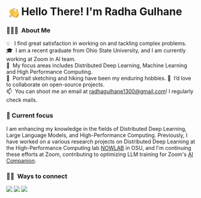 <!-- ## <h2> 👋Hi there! I'm Radha Gulhane</h2> -->
<h1><img alt="handwavegif" src="./assets/Hand%20Wave.gif" width='40' align="left"/> Hello There! I'm Radha Gulhane</h1>

### 👩🏻‍💻 &nbsp;About Me

💡 &nbsp;&nbsp;I find great satisfaction in working on and tackling complex problems. \
🎓 &nbsp;I am a recent graduate from Ohio State University, and I am currently working at Zoom in AI team. \
🎯 &nbsp;My focus areas includes Distributed Deep Learning, Machine Learning and High Performance Computing.\
🎨 &nbsp;Portrait sketching and hiking have been my enduring hobbies.
👯 &nbsp;I’d love to collaborate on open-source projects.\
📫 &nbsp;You can shoot me an email at radhagulhane1300@gmail.com! I regularly check mails.
<!-- ## 📄 &nbsp;Please have a look at my [Résumé](https://drive.google.com/file/d/1LK8UFi-L-_9582cDgBrh4EbPp-OeLYdT/view?usp=sharing) for more details. I'm open to feedback and suggestions! -->

<!-- 
### 🙌 Professional experiences

Initially, I joined [Seagate Technology](https://www.seagate.com/in/en/) as a cloud storage intern in July 2020, and subsequently, in July 2021, I got promoted as an engineer in Cloud Systems.\
At Seagate, I worked on first open-source distributed object storage, [CORTX](https://github.com/Seagate/cortx). My work primarily focused on research and implementation of object storage used by CORTX in order to enhance performance.
 -->
### 🔭 Current focus

I am enhancing my knowledge in the fields of Distributed Deep Learning, Large Language Models, and High-Performance Computing. Previously, I have worked on a various research projects on Distributed Deep Learning at the High-Performance Computing lab [NOWLAB](https://nowlab.cse.ohio-state.edu/) in OSU, and I'm continuing these efforts at Zoom, contributing to optimizing LLM training for Zoom's [AI Companion](https://www.zoom.com/en/ai-assistant/).

<!-- <img alt="Night Coding" src="https://raw.githubusercontent.com/AVS1508/AVS1508/master/assets/Night-Coding.gif" align="right"/>  -->
<!-- <img alt="Coding Girl" src="./assets/Coding%20Girl_2.jpg" width = "300" height = "200" align="right"/> -->
<!-- 
### 🛠 &nbsp;Tech Stack

![Java](https://img.shields.io/badge/-Java-05122A?style=flat&logo=Java&logoColor=FFA518)&nbsp;
![C](https://img.shields.io/badge/-C-05122A?style=flat&logo=C&logoColor=A8B9CC)&nbsp;
![C++](https://img.shields.io/badge/-C++-05122A?style=flat&logo=C%2B%2B&logoColor=00599C)&nbsp;
![Python](https://img.shields.io/badge/-Python-05122A?style=flat&logo=python)&nbsp;
![MongoDb](https://img.shields.io/badge/-MongoDb-05122A?style=flat&logo=mongodb)&nbsp;
![PyTorch](https://img.shields.io/badge/-PyTorch-05122A?style=flat&logo=pytorch)&nbsp;
![Oracle](https://img.shields.io/badge/-Oracle-05122A?style=flat&logo=oracle&logoColor=FF0000)&nbsp;
![Firebase](https://img.shields.io/badge/-Firebase-05122A?style=flat&logo=Firebase)&nbsp;
![JavaScript](https://img.shields.io/badge/-JavaScript-05122A?style=flat&logo=javascript)&nbsp;
![React](https://img.shields.io/badge/-React-05122A?style=flat&logo=react)&nbsp;
![Node.js](https://img.shields.io/badge/-Node.js-05122A?style=flat&logo=node.js)&nbsp;
![Django](https://img.shields.io/badge/-Django-05122A?style=flat&logo=django&logoColor=092E20)&nbsp;
![Bootstrap](https://img.shields.io/badge/-Bootstrap-05122A?style=flat&logo=bootstrap&logoColor=563D7C)&nbsp;
![HTML](https://img.shields.io/badge/-HTML-05122A?style=flat&logo=HTML5)&nbsp;
![CSS](https://img.shields.io/badge/-CSS-05122A?style=flat&logo=CSS3&logoColor=1572B6)&nbsp;
![GitHub](https://img.shields.io/badge/-GitHub-05122A?style=flat&logo=github)&nbsp;
![Linux](https://img.shields.io/badge/-Linux-05122A?style=flat&logo=linux)&nbsp;
![Visual Studio Code](https://img.shields.io/badge/-Visual%20Studio%20Code-05122A?style=flat&logo=visual-studio-code&logoColor=007ACC)&nbsp;
![Eclipse](https://img.shields.io/badge/-Eclipse-05122A?style=flat&logo=eclipse-ide&logoColor=2C2255)

### <img src="https://github.com/RadhaGulhane13/Portfolio/blob/main/src/images/ninja.png" height="30"/> &nbsp;Leetcode and GitHub Stats
<p>
<p> I ❤️ coding. </p>
<a href="https://leetcode.com/Radha_Gulhane/">
  <img height="300em" width="400em" src="https://leetcard.jacoblin.cool/Radha_Gulhane?ext=heatmap&&theme=dark"/>
</a> 
<a href="https://github.com/RadhaGulhane13">
  <img height="200em" width="400em" src="https://github-readme-stats-eight-theta.vercel.app/api?username=RadhaGulhane13&show_icons=true&theme=dark&include_all_commits=true&count_private=true" align='top'/>
</a>
</p>
-->

### 🤝🏻 &nbsp;Ways to connect

<p>
<a href="http://www.linkedin.com/in/radha-gulhane"><img src="https://img.shields.io/badge/-Radha%20Gulhane%20-0077B5?style=flat&logo=Linkedin&logoColor=white"/></a>
<a href="mailto:radhagulhane1300@gmail.com"><img src="https://img.shields.io/badge/-radhaulhane1300@gmail.com-D14836?style=flat&logo=Gmail&logoColor=white"/></a>
<a href="https://twitter.com/radha___gulhane"><img src="https://img.shields.io/badge/-@radha___gulhane-1877F2?style=flat&logo=twitter&logoColor=white"/></a>
</p>

<!-- ![Radha's Github Profile Views](https://komarev.com/ghpvc/?username=RadhaGulhane13&color=blue)   -->
